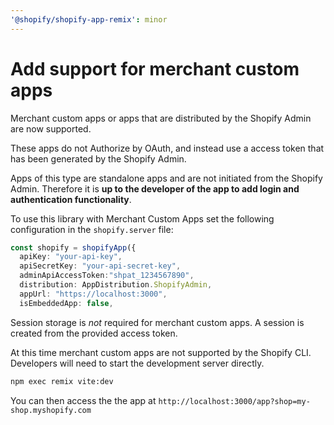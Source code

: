 ```yaml
---
'@shopify/shopify-app-remix': minor
---
```


# Add support for merchant custom apps

Merchant custom apps or apps that are distributed by the Shopify Admin are now supported.

These apps do not Authorize by OAuth, and instead use a access token that has been generated by the Shopify Admin.

Apps of this type are standalone apps and are not initiated from the Shopify Admin. Therefore it is **up to the developer of the app to add login and authentication functionality**.


To use this library with Merchant Custom Apps set the following configuration in the `shopify.server` file:

```ts
const shopify = shopifyApp({
  apiKey: "your-api-key",
  apiSecretKey: "your-api-secret-key",
  adminApiAccessToken:"shpat_1234567890",
  distribution: AppDistribution.ShopifyAdmin,
  appUrl: "https://localhost:3000",
  isEmbeddedApp: false,
```

Session storage is *not* required for merchant custom apps. A session is created from the provided access token.

At this time merchant custom apps are not supported by the Shopify CLI. Developers will need to start the development server directly.


```sh
npm exec remix vite:dev
```

You can then access the the app at `http://localhost:3000/app?shop=my-shop.myshopify.com`
